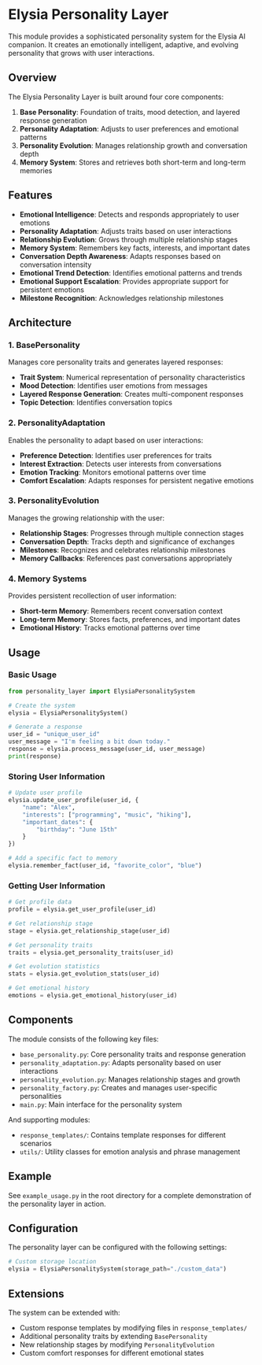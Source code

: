 # Elysia Personality Layer

This module provides a sophisticated personality system for the Elysia AI companion. It creates an emotionally intelligent, adaptive, and evolving personality that grows with user interactions.

## Overview

The Elysia Personality Layer is built around four core components:

1. **Base Personality**: Foundation of traits, mood detection, and layered response generation
2. **Personality Adaptation**: Adjusts to user preferences and emotional patterns
3. **Personality Evolution**: Manages relationship growth and conversation depth
4. **Memory System**: Stores and retrieves both short-term and long-term memories

## Features

- **Emotional Intelligence**: Detects and responds appropriately to user emotions
- **Personality Adaptation**: Adjusts traits based on user interactions
- **Relationship Evolution**: Grows through multiple relationship stages
- **Memory System**: Remembers key facts, interests, and important dates
- **Conversation Depth Awareness**: Adapts responses based on conversation intensity
- **Emotional Trend Detection**: Identifies emotional patterns and trends
- **Emotional Support Escalation**: Provides appropriate support for persistent emotions
- **Milestone Recognition**: Acknowledges relationship milestones

## Architecture

### 1. BasePersonality

Manages core personality traits and generates layered responses:

- **Trait System**: Numerical representation of personality characteristics
- **Mood Detection**: Identifies user emotions from messages
- **Layered Response Generation**: Creates multi-component responses
- **Topic Detection**: Identifies conversation topics

### 2. PersonalityAdaptation

Enables the personality to adapt based on user interactions:

- **Preference Detection**: Identifies user preferences for traits
- **Interest Extraction**: Detects user interests from conversations
- **Emotion Tracking**: Monitors emotional patterns over time
- **Comfort Escalation**: Adapts responses for persistent negative emotions

### 3. PersonalityEvolution 

Manages the growing relationship with the user:

- **Relationship Stages**: Progresses through multiple connection stages
- **Conversation Depth**: Tracks depth and significance of exchanges
- **Milestones**: Recognizes and celebrates relationship milestones
- **Memory Callbacks**: References past conversations appropriately

### 4. Memory Systems

Provides persistent recollection of user information:

- **Short-term Memory**: Remembers recent conversation context
- **Long-term Memory**: Stores facts, preferences, and important dates
- **Emotional History**: Tracks emotional patterns over time

## Usage

### Basic Usage

```python
from personality_layer import ElysiaPersonalitySystem

# Create the system
elysia = ElysiaPersonalitySystem()

# Generate a response
user_id = "unique_user_id"
user_message = "I'm feeling a bit down today."
response = elysia.process_message(user_id, user_message)
print(response)
```

### Storing User Information

```python
# Update user profile
elysia.update_user_profile(user_id, {
    "name": "Alex",
    "interests": ["programming", "music", "hiking"],
    "important_dates": {
        "birthday": "June 15th"
    }
})

# Add a specific fact to memory
elysia.remember_fact(user_id, "favorite_color", "blue")
```

### Getting User Information

```python
# Get profile data
profile = elysia.get_user_profile(user_id)

# Get relationship stage
stage = elysia.get_relationship_stage(user_id)

# Get personality traits
traits = elysia.get_personality_traits(user_id)

# Get evolution statistics
stats = elysia.get_evolution_stats(user_id)

# Get emotional history
emotions = elysia.get_emotional_history(user_id)
```

## Components

The module consists of the following key files:

- `base_personality.py`: Core personality traits and response generation
- `personality_adaptation.py`: Adapts personality based on user interactions
- `personality_evolution.py`: Manages relationship stages and growth
- `personality_factory.py`: Creates and manages user-specific personalities
- `main.py`: Main interface for the personality system

And supporting modules:

- `response_templates/`: Contains template responses for different scenarios
- `utils/`: Utility classes for emotion analysis and phrase management

## Example

See `example_usage.py` in the root directory for a complete demonstration of the personality layer in action.

## Configuration

The personality layer can be configured with the following settings:

```python
# Custom storage location
elysia = ElysiaPersonalitySystem(storage_path="./custom_data")
```

## Extensions

The system can be extended with:

- Custom response templates by modifying files in `response_templates/`
- Additional personality traits by extending `BasePersonality`
- New relationship stages by modifying `PersonalityEvolution`
- Custom comfort responses for different emotional states 